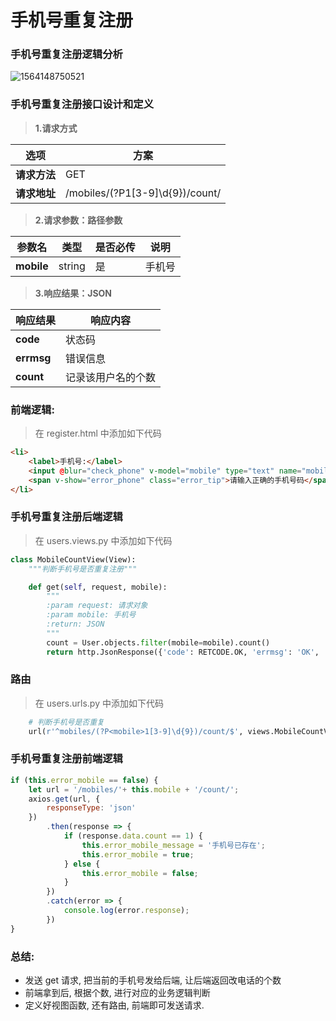 # 手机号重复注册

### 手机号重复注册逻辑分析

![1564148750521](C:\Users\yeyun\Desktop\Django商城项目整理\res\1564148750521.png)

### 手机号重复注册接口设计和定义

> **1.请求方式**

| 选项         | 方案                                    |
| ------------ | --------------------------------------- |
| **请求方法** | GET                                     |
| **请求地址** | /mobiles/(?P<mobile>1[3-9]\d{9})/count/ |

> **2.请求参数：路径参数**

| 参数名     | 类型   | 是否必传 | 说明   |
| ---------- | ------ | -------- | ------ |
| **mobile** | string | 是       | 手机号 |

> **3.响应结果：JSON**

| 响应结果   | 响应内容           |
| ---------- | ------------------ |
| **code**   | 状态码             |
| **errmsg** | 错误信息           |
| **count**  | 记录该用户名的个数 |

### 前端逻辑:

> 在 register.html 中添加如下代码

```html
<li>
    <label>手机号:</label>
    <input @blur="check_phone" v-model="mobile" type="text" name="mobile" id="phone">
    <span v-show="error_phone" class="error_tip">请输入正确的手机号码</span>
</li>
```

### 手机号重复注册后端逻辑

> 在 users.views.py 中添加如下代码

```python
class MobileCountView(View):
    """判断手机号是否重复注册"""

    def get(self, request, mobile):
        """
        :param request: 请求对象
        :param mobile: 手机号
        :return: JSON
        """
        count = User.objects.filter(mobile=mobile).count()
        return http.JsonResponse({'code': RETCODE.OK, 'errmsg': 'OK', 'count': count})
```

### 路由

> 在 users.urls.py 中添加如下代码

```python
    # 判断手机号是否重复
    url(r'^mobiles/(?P<mobile>1[3-9]\d{9})/count/$', views.MobileCountView.as_view()),
```

### 手机号重复注册前端逻辑

```js
if (this.error_mobile == false) {
    let url = '/mobiles/'+ this.mobile + '/count/';
    axios.get(url, {
        responseType: 'json'
    })
        .then(response => {
            if (response.data.count == 1) {
                this.error_mobile_message = '手机号已存在';
                this.error_mobile = true;
            } else {
                this.error_mobile = false;
            }
        })
        .catch(error => {
            console.log(error.response);
        })
}
```

### 总结:

- 发送 get 请求, 把当前的手机号发给后端, 让后端返回改电话的个数
- 前端拿到后, 根据个数, 进行对应的业务逻辑判断
- 定义好视图函数, 还有路由, 前端即可发送请求.